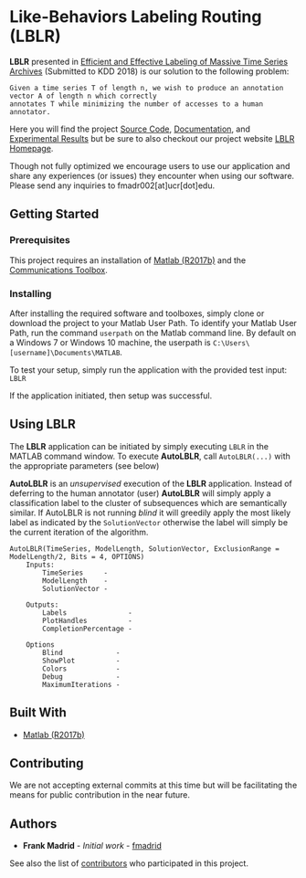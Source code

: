 # Like-Behaviors Labeling Routing (LBLR)

**LBLR** presented in [Efficient and Effective Labeling of Massive Time Series Archives](https://github.com/fmadrid/LBLR/blob/master/Documentation/Efficient%20and%20Effective%20Labeling%20of%20Massive%20Time%20Series.pdf)
(Submitted to KDD 2018) is our solution to the following problem:

```
Given a time series T of length n, we wish to produce an annotation vector A of length n which correctly
annotates T while minimizing the number of accesses to a human annotator.
```
Here you will find the project [Source Code](https://github.com/fmadrid/LBLR/tree/master/SourceCode), [Documentation](https://github.com/fmadrid/LBLR/tree/master/Documentation), and 
[Experimental Results](https://github.com/fmadrid/LBLR/tree/master/Experiments) but be sure to also checkout our project website [LBLR Homepage](http://www.cs.ucr.edu/~fmadr002/LBLR.html).

Though not fully optimized we encourage users to use our application and share any experiences (or issues) they encounter when using our software. Please send any inquiries to fmadr002[at]ucr[dot]edu.

## Getting Started

### Prerequisites

This project requires an installation of [Matlab (R2017b)](https://www.mathworks.com/?s_tid=gn_logo) and the [Communications Toolbox](https://www.mathworks.com/matlabcentral/answers/101885-how-do-i-install-additional-toolboxes-into-an-existing-installation-of-matlab).

### Installing

After installing the required software and toolboxes, simply clone or download the project to your Matlab User Path. To identify your Matlab User Path, run the command `userpath` on the Matlab command line. By default on a Windows 7 or Windows 10 machine, the userpath is `C:\Users\[username]\Documents\MATLAB`. 

To test your setup, simply run the application with the provided test input: `LBLR`

If the application initiated, then setup was successful.

## Using LBLR
The **LBLR** application can be initiated by simply executing `LBLR` in the MATLAB command window. To execute **AutoLBLR**, call `AutoLBLR(...)` with the appropriate parameters (see below)

**AutoLBLR** is an *unsupervised* execution of the **LBLR** application. Instead of deferring to the human annotator (user) **AutoLBLR** will simply apply a classification label to the cluster of subsequences which are 
semantically similar. If AutoLBLR is not running *blind* it will greedily apply the most likely label as indicated by the `SolutionVector` otherwise the label will simply be the current iteration of the algorithm.

```
AutoLBLR(TimeSeries, ModelLength, SolutionVector, ExclusionRange = ModelLength/2, Bits = 4, OPTIONS)
    Inputs:
        TimeSeries     -
        ModelLength    -
        SolutionVector - 
        
    Outputs:
        Labels               -
        PlotHandles          -
        CompletionPercentage - 
        
    Options
        Blind             -
        ShowPlot          -
        Colors            -
        Debug             -
        MaximumIterations -
```

## Built With

* [Matlab (R2017b)](https://www.mathworks.com/?s_tid=gn_logo)

## Contributing
We are not accepting external commits at this time but will be facilitating the means for public contribution in the near future.


## Authors

* **Frank Madrid** - *Initial work* - [fmadrid](https://github.com/fmadrid)

See also the list of [contributors](https://github.com/fmadrid/LBLR/contributors) who participated in this project.
